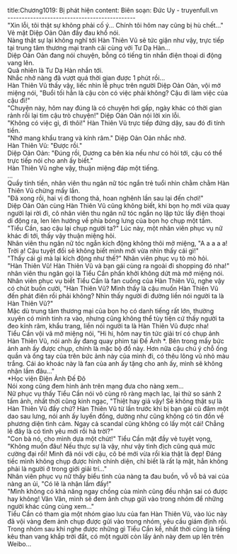 title:Chương1019: Bị phát hiện
content:
Biên soạn: Đức Uy - truyenfull.vn<br>---------------------------------------------<br>"Xin lỗi, tôi thật sự không phải cố ý... Chính tôi hôm nay cũng bị hù chết..." Vẻ mặt Diệp Oản Oản đầy đau khổ nói.<br>Nàng thật sự lại không nghĩ tới Hàn Thiên Vũ sẽ tức giận như vậy, trực tiếp tại trung tâm thương mại tranh cãi cùng với Tư Dạ Hàn…<br>Diệp Oản Oản đang nói chuyện, bỗng có tiếng tin nhắn điện thoại di động vang lên.<br>Quả nhiên là Tư Dạ Hàn nhắn tới.<br>Nhắc nhở nàng đã vượt quá thời gian được 1 phút rồi...<br>Hàn Thiên Vũ thấy vậy, liếc nhìn lễ phục trên người Diệp Oản Oản, vội mở miệng nói, "Buổi tối hẳn là cậu còn có việc phải không? Cậu đi làm việc của cậu đi!"<br>"Chuyện này, hôm nay đúng là có chuyện hơi gấp, ngày khác có thời gian rảnh rỗi lại tìm cậu trò chuyện!" Diệp Oản Oản nói lời xin lỗi.<br>"Không có việc gì, đi thôi!" Hàn Thiên Vũ trực tiếp đứng dậy, sau đó đi tính tiền.<br>"Nhớ mang khẩu trang và kính râm." Diệp Oản Oản nhắc nhở.<br>Hàn Thiên Vũ: "Được rồi."<br>Diệp Oản Oản: "Đúng rồi, Dương ca bên kia nếu như có hỏi tới, cậu có thể trực tiếp nói cho anh ấy biết."<br>Hàn Thiên Vũ nghe vậy, thuận miệng đáp một tiếng.<br>...<br>Quầy tính tiền, nhân viên thu ngân nữ tóc ngắn trẻ tuổi nhìn chằm chằm Hàn Thiên Vũ chừng mấy lần.<br>"Đã xong rồi, hai vị đi thong thả, hoan nghênh lần sau lại đến chơi!"<br>Diệp Oản Oản cùng Hàn Thiên Vũ cũng không biết, khi bọn họ mới vừa quay người lại rời đi, cô nhân viên thu ngân nữ tóc ngắn nọ lập tức lấy điện thoại di động ra, len lén hướng về phía bóng lưng của bọn họ chụp một tấm.<br>"Tiểu Cần, sao cậu lại chụp người ta?" Lúc này, một nhân viên phục vụ nữ khác đi tới, thấy vậy thuận miệng hỏi.<br>Nhân viên thu ngân nữ tóc ngắn kích động không thôi mở miệng, "A a a a a! Trời ạ! Cậu tuyệt đối sẽ không biết mình mới vừa nhìn thấy cái gì!"<br>"Thấy cái gì mà lại kích động như thế?" Nhân viên phục vụ tò mò hỏi.<br>"Hàn Thiên Vũ! Hàn Thiên Vũ và bạn gái cùng ra ngoài đi shopping đó nha!" nhân viên thu ngân gọi là Tiểu Cần phấn khởi không dứt mà mở miệng nói.<br>Nhân viên phục vụ biết Tiểu Cần là fan cuồng của Hàn Thiên Vũ, nghe vậy có chút buồn cười, "Hàn Thiên Vũ? Mình thấy là cậu muốn Hàn Thiên Vũ đến phát điên rồi phải không? Nhìn thấy người đi đường liền nói người ta là Hàn Thiên Vũ?"<br>Mặc dù trung tâm thương mại của bọn họ có danh tiếng rất lớn, thường xuyên có minh tinh ra vào, nhưng cũng không thể tùy tiện cứ thấy người ta đeo kính râm, khẩu trang, liền nói người ta là Hàn Thiên Vũ được nha!<br>Tiểu Cần vội vã mở miệng nói, "Hi hi, hôm nay tin tức giải trí có chụp ảnh Hàn Thiên Vũ, nói anh ấy đang quay phim tại Đế Ảnh *. Bên trong mấy bức ảnh anh ấy được chụp, chính là mặc bộ đồ này. Hơn nữa cậu chú ý chỗ ống quần và ống tay của trên bức ảnh này của mình đi, có thêu lông vũ nhỏ màu trắng. Cái áo khoác này là fan của anh ấy tặng cho anh ấy, mình sẽ không nhận lầm đâu..."<br>*Học viện Điện Ảnh Đế Đô<br>Nói xong cũng đem hình ảnh trên mạng đưa cho nàng xem...<br>Nữ phục vụ thấy Tiểu Cần nói vô cùng rõ ràng mạch lạc, lại thử so sánh 2 tấm ảnh, nhất thời cũng kinh ngạc, "Thiệt hay giả vậy! Sẽ không thật sự là Hàn Thiên Vũ đấy chứ? Hàn Thiên Vũ từ lần trước khi bị bạn gái cũ đâm một dao sau lưng, nói anh ấy luyến đồng, dường như cũng không có tin đồn về phương diện tình cảm. Ngay cả scandal cũng không có lấy một cái! Chẳng lẽ đây là có tình yêu mới rồi hả trời?"<br>"Con bà nó, cho mình dựa một chút!" Tiểu Cần mặt đầy vẻ tuyệt vọng, "Không muốn đâu! Nếu thực sự là vậy, như vậy tình địch cũng quá mức cường đại rồi! Mình đã nói với cậu, cô bé mới vừa rồi kia thật là đẹp! Đáng tiếc mình không chụp được hình chính diện, chỉ biết là rất lạ mặt, hẳn không phải là người ở trong giới giải trí..."<br>Nhân viên phục vụ nữ thấy biểu tình của nàng ta đau buồn, vỗ vỗ bả vai của nàng an ủi, "Có lẽ là nhận lầm đấy!"<br>"Mình không có khả năng ngay chồng của mình cũng đều nhận sai có được hay không! Vân Vân, mình sẽ đem ảnh chụp gửi vào trong nhóm để những người khác cũng cùng xem…"<br>Tiểu Cần có tham gia một nhóm giao lưu của fan Hàn Thiên Vũ, vào lúc này đã vội vàng đem ảnh chụp được gửi vào trong nhóm, yêu cầu giám định rồi.<br>Trong nhóm sau khi nghe được những gì Tiểu Cần kể, nhất thời cũng là tiếng kêu than vang khắp trời đất, có một người còn lấy ảnh này đem up lên trên Weibo...